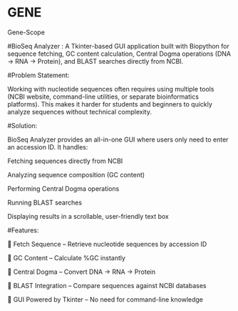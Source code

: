# GENE
Gene-Scope

#BioSeq Analyzer : 
A Tkinter-based GUI application built with Biopython for sequence fetching, GC content calculation, Central Dogma operations (DNA → RNA → Protein), and BLAST searches directly from NCBI.

#Problem Statement:

Working with nucleotide sequences often requires using multiple tools (NCBI website, command-line utilities, or separate bioinformatics platforms). This makes it harder for students and beginners to quickly analyze sequences without technical complexity.

#Solution:

BioSeq Analyzer provides an all-in-one GUI where users only need to enter an accession ID. It handles:

Fetching sequences directly from NCBI

Analyzing sequence composition (GC content)

Performing Central Dogma operations

Running BLAST searches

Displaying results in a scrollable, user-friendly text box


#Features:

🔹 Fetch Sequence – Retrieve nucleotide sequences by accession ID

🔹 GC Content – Calculate %GC instantly

🔹 Central Dogma – Convert DNA → RNA → Protein

🔹 BLAST Integration – Compare sequences against NCBI databases

🔹 GUI Powered by Tkinter – No need for command-line knowledge
